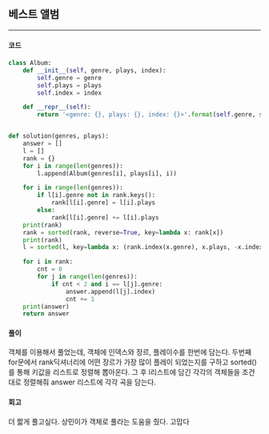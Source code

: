 ## 베스트 앨범
-----
#### 코드
```python
class Album:
    def __init__(self, genre, plays, index):
        self.genre = genre
        self.plays = plays
        self.index = index

    def __repr__(self):
        return '<genre: {}, plays: {}, index: {}>'.format(self.genre, self.plays, self.index)


def solution(genres, plays):
    answer = []
    l = []
    rank = {}
    for i in range(len(genres)):
        l.append(Album(genres[i], plays[i], i))

    for i in range(len(genres)):
        if l[i].genre not in rank.keys():
            rank[l[i].genre] = l[i].plays
        else:
            rank[l[i].genre] += l[i].plays
    print(rank)
    rank = sorted(rank, reverse=True, key=lambda x: rank[x])
    print(rank)
    l = sorted(l, key=lambda x: (rank.index(x.genre), x.plays, -x.index), reverse=True)

    for i in rank:
        cnt = 0
        for j in range(len(genres)):
            if cnt < 2 and i == l[j].genre:
                answer.append(l[j].index)
                cnt += 1
    print(answer)
    return answer
```
#### 풀이    
객체를 이용해서 풀었는데, 객체에 인덱스와 장르, 플레이수를 한번에 담는다. 두번째 for문에서 rank딕셔너리에 어떤 장르가 가장 많이 플레이 되었는지를 구하고 sorted()를 통해 키값을 리스트로 정렬해 뽑아온다. 그 후 l리스트에 담긴 각각의 객체들을 조건대로 정렬해줘 answer 리스트에 각각 곡을 담는다.

#### 회고 
더 짧게 풀고싶다. 상민이가 객체로 풀라는 도움을 줬다. 고맙다